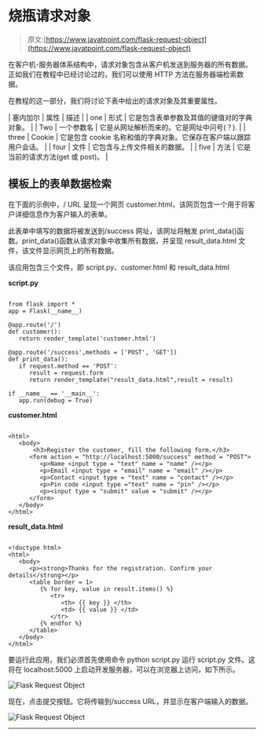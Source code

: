 # 烧瓶请求对象

> 原文:[https://www.javatpoint.com/flask-request-object](https://www.javatpoint.com/flask-request-object)

在客户机-服务器体系结构中，请求对象包含从客户机发送到服务器的所有数据。正如我们在教程中已经讨论过的，我们可以使用 HTTP 方法在服务器端检索数据。

在教程的这一部分，我们将讨论下表中给出的请求对象及其重要属性。

| 塞内加尔 | 属性 | 描述 |
| one | 形式 | 它是包含表单参数及其值的键值对的字典对象。 |
| Two | 一个参数名 | 它是从网址解析而来的。它是网址中问号(？). |
| three | Cookie | 它是包含 cookie 名称和值的字典对象。它保存在客户端以跟踪用户会话。 |
| four | 文件 | 它包含与上传文件相关的数据。 |
| five | 方法 | 它是当前的请求方法(get 或 post)。 |

## 模板上的表单数据检索

在下面的示例中，/ URL 呈现一个网页 customer.html，该网页包含一个用于将客户详细信息作为客户输入的表单。

此表单中填写的数据将被发送到/success 网址，该网址将触发 print_data()函数。print_data()函数从请求对象中收集所有数据，并呈现 result_data.html 文件，该文件显示网页上的所有数据。

该应用包含三个文件，即 script.py、customer.html 和 result_data.html

**script.py**

```

from flask import *
app = Flask(__name__)

@app.route('/')
def customer():
   return render_template('customer.html')

@app.route('/success',methods = ['POST', 'GET'])
def print_data():
   if request.method == 'POST':
      result = request.form
      return render_template("result_data.html",result = result)

if __name__ == '__main__':
   app.run(debug = True)

```

**customer.html**

```

<html>
   <body>
       <h3>Register the customer, fill the following form.</h3>
      <form action = "http://localhost:5000/success" method = "POST">
         <p>Name <input type = "text" name = "name" /></p>
         <p>Email <input type = "email" name = "email" /></p>
         <p>Contact <input type = "text" name = "contact" /></p>
         <p>Pin code <input type ="text" name = "pin" /></p>
         <p><input type = "submit" value = "submit" /></p>
      </form>
   </body>
</html>

```

**result_data.html**

```

<!doctype html>
<html>
   <body>
      <p><strong>Thanks for the registration. Confirm your details</strong></p>
      <table border = 1>
         {% for key, value in result.items() %}
            <tr>
               <th> {{ key }} </th>
               <td> {{ value }} </td>
            </tr>
         {% endfor %}
      </table>
   </body>
</html>

```

要运行此应用，我们必须首先使用命令 python script.py 运行 script.py 文件。这将在 localhost:5000 上启动开发服务器，可以在浏览器上访问，如下所示。

![Flask Request Object](../Images/817808994b46ef14c77127b91299dbf1.png)

现在，点击提交按钮。它将传输到/success URL，并显示在客户端输入的数据。

![Flask Request Object](../Images/eecb322d518d2265386a9f8b409b7d7a.png)

* * *